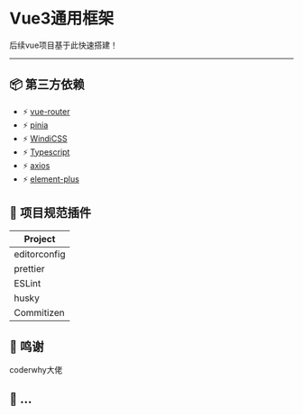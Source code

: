 <div style="filter: grayscale(100%)">

<h1>Vue3通用框架</h1>

<p>后续vue项目基于此快速搭建！</p>
</div>

---

## 📦️ 第三方依赖

- ⚡️ [vue-router](https://router.vuejs.org/zh/)
- ⚡️ [pinia](https://pinia.vuejs.org/zh/)
- ⚡️ [WindiCSS](https://cn.windicss.org/)
- ⚡️ [Typescript](https://www.typescriptlang.org/)
- ⚡️ [axios](https://www.axios-http.cn/docs/intro)
- ⚡️ [element-plus](https://element-plus.org/zh-CN/)


## 🌱 项目规范插件
| Project         |
| --------------- |
| editorconfig    |
| prettier        |
| ESLint          |
| husky           |
| Commitizen      |

## 🎨 鸣谢
coderwhy大佬

## 📄 ...

</div>
